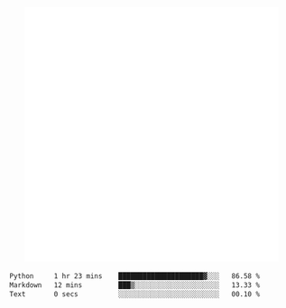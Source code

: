 <div align="center">
    <a href="https://konst.fish">
        <img src="https://raw.githubusercontent.com/konstfish/konstfish/master/fish.svg" alt="Logo" width="450"/>
    </a>
</div>

<!--START_SECTION:waka-->

```text
Python     1 hr 23 mins    █████████████████████▓░░░   86.58 %
Markdown   12 mins         ███▒░░░░░░░░░░░░░░░░░░░░░   13.33 %
Text       0 secs          ░░░░░░░░░░░░░░░░░░░░░░░░░   00.10 %
```

<!--END_SECTION:waka-->
